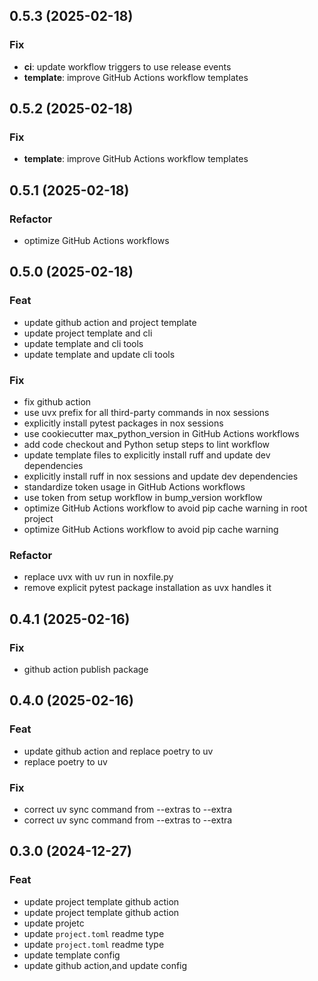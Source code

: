## 0.5.3 (2025-02-18)

### Fix

- **ci**: update workflow triggers to use release events
- **template**: improve GitHub Actions workflow templates

## 0.5.2 (2025-02-18)

### Fix

- **template**: improve GitHub Actions workflow templates

## 0.5.1 (2025-02-18)

### Refactor

- optimize GitHub Actions workflows

## 0.5.0 (2025-02-18)

### Feat

- update github action and project template
- update project template and cli
- update template and cli tools
- update template and update cli tools

### Fix

- fix github action
- use uvx prefix for all third-party commands in nox sessions
- explicitly install pytest packages in nox sessions
- use cookiecutter max_python_version in GitHub Actions workflows
- add code checkout and Python setup steps to lint workflow
- update template files to explicitly install ruff and update dev dependencies
- explicitly install ruff in nox sessions and update dev dependencies
- standardize token usage in GitHub Actions workflows
- use token from setup workflow in bump_version workflow
- optimize GitHub Actions workflow to avoid pip cache warning in root project
- optimize GitHub Actions workflow to avoid pip cache warning

### Refactor

- replace uvx with uv run in noxfile.py
- remove explicit pytest package installation as uvx handles it

## 0.4.1 (2025-02-16)

### Fix

- github action publish package

## 0.4.0 (2025-02-16)

### Feat

- update github action and replace poetry to uv
- replace poetry to uv

### Fix

- correct uv sync command from --extras to --extra
- correct uv sync command from --extras to --extra

## 0.3.0 (2024-12-27)

### Feat

- update project template github action
- update project template github action
- update projetc
- update `project.toml` readme type
- update `project.toml` readme type
- update template config
- update github action,and update config
